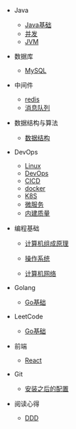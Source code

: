 
* Java

  * [Java基础](./docs/a-1demo.md)
  * [并发](./docs/a-1demo.md)
  * [JVM](./docs/Java/jvm.md)

* 数据库

  * [MySQL](./docs/mysql.md)

* 中间件

  * [redis](./docs/a-1demo.md)
  * [消息队列](./docs/mq.md)

* 数据结构与算法

  * [数据结构](./docs/Data/data.md)

* DevOps
  * [Linux](./docs/DevOps/linux.md)
  * [DevOps](./docs/DevOps/devops.md)
  * [CICD](./docs/DevOps/CICD.md)
  * [docker](./docs/DevOps/docker.md)
  * [K8S](./docs/DevOps/docker.md)
  * [微服务](./docs/DevOps/micro-services.md)
  * [内建质量](./docs/DevOps/Built-in-quality.md)

* 编程基础

  * [计算机组成原理](./docs/Basics/Principles-of-Computer-Organization.md)

  * [操作系统](./docs/Basics/os.md)

  * [计算机网络](./docs/Basics/network.md)

* Golang

  * [Go基础](./docs/go01.md)

* LeetCode

  * [Go基础](./docs/go01.md)

* 前端

  * [React](./docs/font/react.md)

* Git
  * [安装之后的配置](./docs/git/config.md)

* 阅读心得

  * [DDD](./docs/DDD/ddd.md)

  

